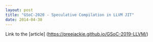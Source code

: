 ```yaml
---
layout: post
title: "GSoC-2020 - Speculative Compilation in LLVM JIT"
date: 2014-04-30
---
```


Link to the [article] (https://preejackie.github.io/GSoC-2019-LLVM/)
